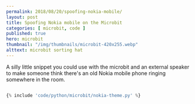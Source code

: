 ```yaml
---
permalink: 2018/08/20/spoofing-nokia-mobile/
layout: post
title: Spoofing Nokia mobile on the Microbit
categories: [ microbit, code ]
published: true
hero: microbit
thumbnail: "/img/thumbnails/microbit-420x255.webp"
alttext: microbit sorting hat
---
```


A silly little snippet you could use with the microbit and an external speaker to make someone 
think there's an old Nokia mobile phone ringing somewhere in the room. 

```python

{% include 'code/python/microbit/nokia-theme.py' %}

```

